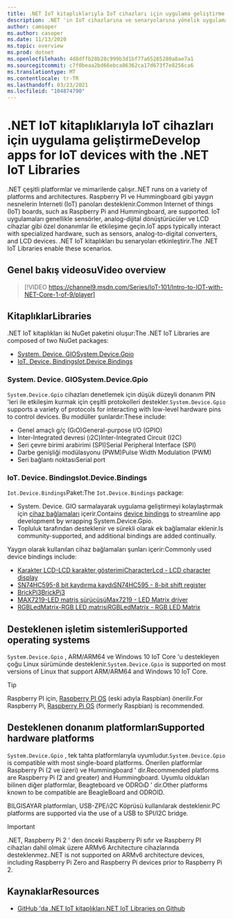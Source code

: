 ```yaml
---
title: .NET IoT kitaplıklarıyla IoT cihazları için uygulama geliştirme
description: .NET 'in IoT cihazlarına ve senaryolarına yönelik uygulamalar oluşturmak için nasıl kullanılabileceğini öğrenin.
author: camsoper
ms.author: casoper
ms.date: 11/13/2020
ms.topic: overview
ms.prod: dotnet
ms.openlocfilehash: 4d8dffb28b28c999b3d1bf77a65265280a8ae7a1
ms.sourcegitcommit: c7f0beaa2bd66ebca86362ca17d673f7e8256ca6
ms.translationtype: MT
ms.contentlocale: tr-TR
ms.lasthandoff: 03/23/2021
ms.locfileid: "104874790"
---
```

# <a name="develop-apps-for-iot-devices-with-the-net-iot-libraries"></a><span data-ttu-id="9bda9-103">.NET IoT kitaplıklarıyla IoT cihazları için uygulama geliştirme</span><span class="sxs-lookup"><span data-stu-id="9bda9-103">Develop apps for IoT devices with the .NET IoT Libraries</span></span>

<span data-ttu-id="9bda9-104">.NET çeşitli platformlar ve mimarilerde çalışır.</span><span class="sxs-lookup"><span data-stu-id="9bda9-104">.NET runs on a variety of platforms and architectures.</span></span> <span data-ttu-id="9bda9-105">Raspberry PI ve Hummingboard gibi yaygın nesnelerin Interneti (IoT) panoları desteklenir.</span><span class="sxs-lookup"><span data-stu-id="9bda9-105">Common Internet of things (IoT) boards, such as Raspberry Pi and Hummingboard, are supported.</span></span> <span data-ttu-id="9bda9-106">IoT uygulamaları genellikle sensörler, analog-dijital dönüştürücüler ve LCD cihazlar gibi özel donanımlar ile etkileşime geçin.</span><span class="sxs-lookup"><span data-stu-id="9bda9-106">IoT apps typically interact with specialized hardware, such as sensors, analog-to-digital converters, and LCD devices.</span></span> <span data-ttu-id="9bda9-107">.NET IoT kitaplıkları bu senaryoları etkinleştirir.</span><span class="sxs-lookup"><span data-stu-id="9bda9-107">The .NET IoT Libraries enable these scenarios.</span></span>

## <a name="video-overview"></a><span data-ttu-id="9bda9-108">Genel bakış videosu</span><span class="sxs-lookup"><span data-stu-id="9bda9-108">Video overview</span></span>

<!--markdownlint-disable MD034 -->
> [!VIDEO https://channel9.msdn.com/Series/IoT-101/Intro-to-IOT-with-NET-Core-1-of-9/player]

## <a name="libraries"></a><span data-ttu-id="9bda9-109">Kitaplıklar</span><span class="sxs-lookup"><span data-stu-id="9bda9-109">Libraries</span></span>

<span data-ttu-id="9bda9-110">.NET IoT kitaplıkları iki NuGet paketini oluşur:</span><span class="sxs-lookup"><span data-stu-id="9bda9-110">The .NET IoT Libraries are composed of two NuGet packages:</span></span>

- [<span data-ttu-id="9bda9-111">System. Device. GIO</span><span class="sxs-lookup"><span data-stu-id="9bda9-111">System.Device.Gpio</span></span>](https://www.nuget.org/packages/System.Device.Gpio/)
- [<span data-ttu-id="9bda9-112">IoT. Device. Bindings</span><span class="sxs-lookup"><span data-stu-id="9bda9-112">Iot.Device.Bindings</span></span>](https://www.nuget.org/packages/Iot.Device.Bindings/)

### <a name="systemdevicegpio"></a><span data-ttu-id="9bda9-113">System. Device. GIO</span><span class="sxs-lookup"><span data-stu-id="9bda9-113">System.Device.Gpio</span></span>

<span data-ttu-id="9bda9-114">`System.Device.Gpio` cihazları denetlemek için düşük düzeyli donanım PIN 'leri ile etkileşim kurmak için çeşitli protokolleri destekler.</span><span class="sxs-lookup"><span data-stu-id="9bda9-114">`System.Device.Gpio` supports a variety of protocols for interacting with low-level hardware pins to control devices.</span></span> <span data-ttu-id="9bda9-115">Bu modüller şunlardır:</span><span class="sxs-lookup"><span data-stu-id="9bda9-115">These include:</span></span>

- <span data-ttu-id="9bda9-116">Genel amaçlı g/ç (GıO)</span><span class="sxs-lookup"><span data-stu-id="9bda9-116">General-purpose I/O (GPIO)</span></span>
- <span data-ttu-id="9bda9-117">Inter-Integrated devresi (ı2C)</span><span class="sxs-lookup"><span data-stu-id="9bda9-117">Inter-Integrated Circuit (I2C)</span></span>
- <span data-ttu-id="9bda9-118">Seri çevre birimi arabirimi (SPI)</span><span class="sxs-lookup"><span data-stu-id="9bda9-118">Serial Peripheral Interface (SPI)</span></span>
- <span data-ttu-id="9bda9-119">Darbe genişliği modülasyonu (PWM)</span><span class="sxs-lookup"><span data-stu-id="9bda9-119">Pulse Width Modulation (PWM)</span></span>
- <span data-ttu-id="9bda9-120">Seri bağlantı noktası</span><span class="sxs-lookup"><span data-stu-id="9bda9-120">Serial port</span></span>

### <a name="iotdevicebindings"></a><span data-ttu-id="9bda9-121">IoT. Device. Bindings</span><span class="sxs-lookup"><span data-stu-id="9bda9-121">Iot.Device.Bindings</span></span>

<span data-ttu-id="9bda9-122">`Iot.Device.Bindings`Paket:</span><span class="sxs-lookup"><span data-stu-id="9bda9-122">The `Iot.Device.Bindings` package:</span></span>

* <span data-ttu-id="9bda9-123">System. Device. GIO sarmalayarak uygulama geliştirmeyi kolaylaştırmak için [cihaz bağlamaları](https://github.com/dotnet/iot/blob/main/src/devices/README.md) içerir.</span><span class="sxs-lookup"><span data-stu-id="9bda9-123">Contains [device bindings](https://github.com/dotnet/iot/blob/main/src/devices/README.md) to streamline app development by wrapping System.Device.Gpio.</span></span>
* <span data-ttu-id="9bda9-124">Topluluk tarafından desteklenir ve sürekli olarak ek bağlamalar eklenir.</span><span class="sxs-lookup"><span data-stu-id="9bda9-124">Is community-supported, and additional bindings are added continually.</span></span>

<span data-ttu-id="9bda9-125">Yaygın olarak kullanılan cihaz bağlamaları şunları içerir:</span><span class="sxs-lookup"><span data-stu-id="9bda9-125">Commonly used device bindings include:</span></span>

- [<span data-ttu-id="9bda9-126">Karakter LCD-LCD karakter gösterimi</span><span class="sxs-lookup"><span data-stu-id="9bda9-126">CharacterLcd - LCD character display</span></span>](https://github.com/dotnet/iot/tree/main/src/devices/CharacterLcd)
- [<span data-ttu-id="9bda9-127">SN74HC595-8 bit kaydırma kaydı</span><span class="sxs-lookup"><span data-stu-id="9bda9-127">SN74HC595 - 8-bit shift register</span></span>](https://github.com/dotnet/iot/tree/main/src/devices/Sn74hc595)
- [<span data-ttu-id="9bda9-128">BrickPi3</span><span class="sxs-lookup"><span data-stu-id="9bda9-128">BrickPi3</span></span>](https://github.com/dotnet/iot/tree/main/src/devices/BrickPi3)
- [<span data-ttu-id="9bda9-129">MAX7219-LED matris sürücüsü</span><span class="sxs-lookup"><span data-stu-id="9bda9-129">Max7219 - LED Matrix driver</span></span>](https://github.com/dotnet/iot/tree/main/src/devices/Max7219)
- [<span data-ttu-id="9bda9-130">RGBLedMatrix-RGB LED matrisi</span><span class="sxs-lookup"><span data-stu-id="9bda9-130">RGBLedMatrix - RGB LED Matrix</span></span>](https://github.com/dotnet/iot/tree/main/src/devices/RGBLedMatrix)

## <a name="supported-operating-systems"></a><span data-ttu-id="9bda9-131">Desteklenen işletim sistemleri</span><span class="sxs-lookup"><span data-stu-id="9bda9-131">Supported operating systems</span></span>

<span data-ttu-id="9bda9-132">`System.Device.Gpio` , ARM/ARM64 ve Windows 10 IoT Core 'u destekleyen çoğu Linux sürümünde desteklenir.</span><span class="sxs-lookup"><span data-stu-id="9bda9-132">`System.Device.Gpio` is supported on most versions of Linux that support ARM/ARM64 and Windows 10 IoT Core.</span></span>

> [!TIP]
> <span data-ttu-id="9bda9-133">Raspberry PI için, [Raspberry PI OS](https://www.raspberrypi.org/documentation/installation/installing-images/README.md)  (eski adıyla Raspbian) önerilir.</span><span class="sxs-lookup"><span data-stu-id="9bda9-133">For Raspberry Pi, [Raspberry Pi OS](https://www.raspberrypi.org/documentation/installation/installing-images/README.md)  (formerly Raspbian) is recommended.</span></span>

## <a name="supported-hardware-platforms"></a><span data-ttu-id="9bda9-134">Desteklenen donanım platformları</span><span class="sxs-lookup"><span data-stu-id="9bda9-134">Supported hardware platforms</span></span>

<span data-ttu-id="9bda9-135">`System.Device.Gpio` , tek tahta platformlarıyla uyumludur.</span><span class="sxs-lookup"><span data-stu-id="9bda9-135">`System.Device.Gpio` is compatible with most single-board platforms.</span></span> <span data-ttu-id="9bda9-136">Önerilen platformlar Raspberry Pi (2 ve üzeri) ve Hummingboard ' dir.</span><span class="sxs-lookup"><span data-stu-id="9bda9-136">Recommended platforms are Raspberry Pi (2 and greater) and Hummingboard.</span></span> <span data-ttu-id="9bda9-137">Uyumlu oldukları bilinen diğer platformlar, Beagteboard ve ODROıD ' dir.</span><span class="sxs-lookup"><span data-stu-id="9bda9-137">Other platforms known to be compatible are BeagleBoard and ODROID.</span></span>

<span data-ttu-id="9bda9-138">BILGISAYAR platformları, USB-ZPE/ı2C Köprüsü kullanılarak desteklenir.</span><span class="sxs-lookup"><span data-stu-id="9bda9-138">PC platforms are supported via the use of a USB to SPI/I2C bridge.</span></span>

> [!IMPORTANT]
> <span data-ttu-id="9bda9-139">.NET, Raspberry Pi 2 ' den önceki Raspberry Pi sıfır ve Raspberry PI cihazları dahil olmak üzere ARMv6 Architecture cihazlarında desteklenmez.</span><span class="sxs-lookup"><span data-stu-id="9bda9-139">.NET is not supported on ARMv6 architecture devices, including Raspberry Pi Zero and Raspberry Pi devices prior to Raspberry Pi 2.</span></span>

## <a name="resources"></a><span data-ttu-id="9bda9-140">Kaynaklar</span><span class="sxs-lookup"><span data-stu-id="9bda9-140">Resources</span></span>

- [<span data-ttu-id="9bda9-141">GitHub 'da .NET IoT kitaplıkları</span><span class="sxs-lookup"><span data-stu-id="9bda9-141">.NET IoT Libraries on Github</span></span>](https://github.com/dotnet/iot)

